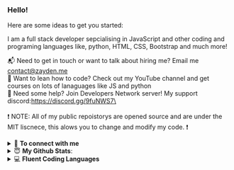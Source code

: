 ### Hello!

Here are some ideas to get you started:

I am a full stack developer sepcialising in JavaScript and other coding and programing languages like, python, HTML, CSS, Bootstrap and much more! 

📬 Need to get in touch or want to talk about hiring me? Email me contact@zayden.me\
🏫 Want to lean how to code? Check out my YouTube channel and get courses on lots of lanaguages like JS and python\
🚧 Need some help? Join Developers Network server! My support discord:https://discord.gg/9fuNWS7\
<br> <br>
❗ NOTE: All of my public repoistorys are opened source and are under the MIT liscnece, this alows you to change and modify my code. ❗

<details>
<summary>🤝 <b>To connect with me</b></summary>

<p align = "center">

  [<img src ="https://img.shields.io/badge/discord-%237289DA.svg?&style=for-the-badge&logo=discord&logoColor=white2">](https://discord.gg/9fuNWS7)
  [<img src="https://img.shields.io/badge/twitter-%231DA1F2.svg?&style=for-the-badge&logo=twitter&logoColor=white" />](https://twitter.com/ZaydenHimself) 
  [<img src = "https://img.shields.io/badge/instagram-%23E4405F.svg?&style=for-the-badge&logo=instagram&logoColor=white">](https://www.instagram.com/ZaydenHimself/)
 [<img src = "https://img.shields.io/badge/youtube-%23FF0000.svg?&style=for-the-badge&logo=youtube&logoColor=white">](https://youtube.com/ZaydenTheDeveloper)
</p>

</details>

<details>
 <summary> 😇 <b>My Github Stats</b>: </summary>
[![Zaydens github stats](https://github-readme-stats.vercel.app/api?username=Zayyden&show_icons=true&theme=vue-dark&line_height=27)](https://github.com/anuraghazra/github-readme-stats)
[![Top Langs](https://github-readme-stats.vercel.app/api/top-langs/?username=Zayyden&show_icons=true&theme=vue-dark)](https://github.com/anuraghazra/github-readme-stats)


</details>

<details>
<summary>💻 <b>Fluent Coding Languages</b></summary>

<p align = "left">

<img src ="https://img.shields.io/badge/javascript%20-%23323330.svg?&style=for-the-badge&logo=javascript&logoColor=%23F7DF1E">
<img src ="https://img.shields.io/badge/node.js%20-%2343853D.svg?&style=for-the-badge&logo=node.js&logoColor=white">
<img src ="https://img.shields.io/badge/html5%20-%23E34F26.svg?&style=for-the-badge&logo=html5&logoColor=white">
<img src = "https://img.shields.io/badge/css3%20-%231572B6.svg?&style=for-the-badge&logo=css3&logoColor=whit">
<img src = "https://img.shields.io/badge/python%20-%2314354C.svg?&style=for-the-badge&logo=python&logoColor=white">
<img src = "https://img.shields.io/badge/vuejs%20-%2335495e.svg?&style=for-the-badge&logo=vue.js&logoColor=%234FC08D">
<img src = "https://img.shields.io/badge/MongoDB-%234ea94b.svg?&style=for-the-badge&logo=mongodb&logoColor=white">

</p>

</details>




